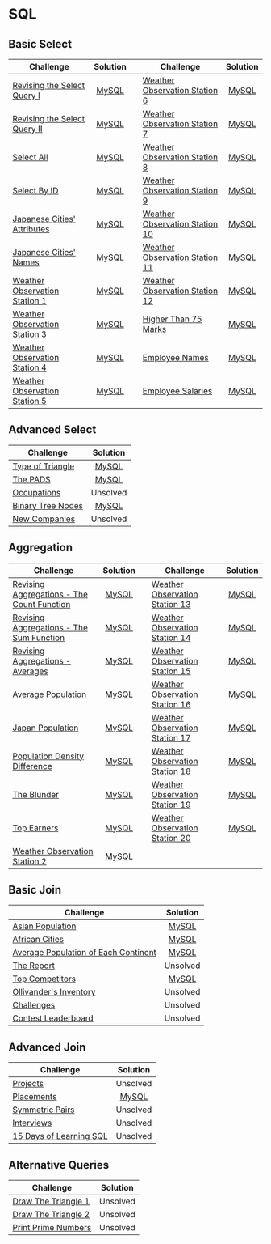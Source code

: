 # SQL

## Basic Select

| Challenge                                                                                                    |                                                           Solution                                                           |   | Challenge                                                                                                      |                                                           Solution                                                           |
|--------------------------------------------------------------------------------------------------------------|:----------------------------------------------------------------------------------------------------------------------------:|---|----------------------------------------------------------------------------------------------------------------|:----------------------------------------------------------------------------------------------------------------------------:|
| [Revising the Select Query I](https://www.hackerrank.com/challenges/revising-the-select-query/problem)       | [MySQL](https://github.com/clfm/HackerRank/blob/master/SQL/Basic%20Select/Revising%20the%20Select%20Query%20I/solution.sql)  |   | [Weather Observation Station 6](https://www.hackerrank.com/challenges/weather-observation-station-6/problem)   | [MySQL](https://github.com/clfm/HackerRank/blob/master/SQL/Basic%20Select/Weather%20Observation%20Station%206/solution.sql)  |
| [Revising the Select Query II](https://www.hackerrank.com/challenges/revising-the-select-query-2/problem)    | [MySQL](https://github.com/clfm/HackerRank/blob/master/SQL/Basic%20Select/Revising%20the%20Select%20Query%20II/solution.sql) |   | [Weather Observation Station 7](https://www.hackerrank.com/challenges/weather-observation-station-7/problem)   | [MySQL](https://github.com/clfm/HackerRank/blob/master/SQL/Basic%20Select/Weather%20Observation%20Station%207/solution.sql)  |
| [Select All](https://www.hackerrank.com/challenges/select-all-sql/problem)                                   | [MySQL](https://github.com/clfm/HackerRank/blob/master/SQL/Basic%20Select/Select%20All/solution.sql)                         |   | [Weather Observation Station 8](https://www.hackerrank.com/challenges/weather-observation-station-8/problem)   | [MySQL](https://github.com/clfm/HackerRank/blob/master/SQL/Basic%20Select/Weather%20Observation%20Station%208/solution.sql)  |
| [Select By ID](https://www.hackerrank.com/challenges/select-by-id/problem)                                   | [MySQL](https://github.com/clfm/HackerRank/blob/master/SQL/Basic%20Select/Select%20By%20ID/solution.sql)                     |   | [Weather Observation Station 9](https://www.hackerrank.com/challenges/weather-observation-station-9/problem)   | [MySQL](https://github.com/clfm/HackerRank/blob/master/SQL/Basic%20Select/Weather%20Observation%20Station%209/solution.sql)  |
| [Japanese Cities' Attributes](https://www.hackerrank.com/challenges/japanese-cities-attributes/problem)      | [MySQL](https://github.com/clfm/HackerRank/blob/master/SQL/Basic%20Select/Japanese%20Cities'%20Attributes/solution.sql)      |   | [Weather Observation Station 10](https://www.hackerrank.com/challenges/weather-observation-station-10/problem) | [MySQL](https://github.com/clfm/HackerRank/blob/master/SQL/Basic%20Select/Weather%20Observation%20Station%2010/solution.sql) |
| [Japanese Cities' Names](https://www.hackerrank.com/challenges/japanese-cities-name/problem)                 | [MySQL](https://github.com/clfm/HackerRank/blob/master/SQL/Basic%20Select/Japanese%20Cities'%20Names/solution.sql)           |   | [Weather Observation Station 11](https://www.hackerrank.com/challenges/weather-observation-station-11/problem) | [MySQL](https://github.com/clfm/HackerRank/blob/master/SQL/Basic%20Select/Weather%20Observation%20Station%2011/solution.sql) |
| [Weather Observation Station 1](https://www.hackerrank.com/challenges/weather-observation-station-1/problem) | [MySQL](https://github.com/clfm/HackerRank/blob/master/SQL/Basic%20Select/Weather%20Observation%20Station%201/solution.sql)  |   | [Weather Observation Station 12](https://www.hackerrank.com/challenges/weather-observation-station-12/problem) | [MySQL](https://github.com/clfm/HackerRank/blob/master/SQL/Basic%20Select/Weather%20Observation%20Station%2012/solution.sql) |
| [Weather Observation Station 3](https://www.hackerrank.com/challenges/weather-observation-station-3/problem) | [MySQL](https://github.com/clfm/HackerRank/blob/master/SQL/Basic%20Select/Weather%20Observation%20Station%203/solution.sql)  |   | [Higher Than 75 Marks](https://www.hackerrank.com/challenges/more-than-75-marks/problem)                       | [MySQL](https://github.com/clfm/HackerRank/blob/master/SQL/Basic%20Select/Higher%20Than%2075%20Marks/solution.sql)           |
| [Weather Observation Station 4](https://www.hackerrank.com/challenges/weather-observation-station-4/problem) | [MySQL](https://github.com/clfm/HackerRank/blob/master/SQL/Basic%20Select/Weather%20Observation%20Station%204/solution.sql)  |   | [Employee Names](https://www.hackerrank.com/challenges/name-of-employees/problem)                              | [MySQL](https://github.com/clfm/HackerRank/blob/master/SQL/Basic%20Select/Employee%20Names/solution.sql)                     |
| [Weather Observation Station 5](https://www.hackerrank.com/challenges/weather-observation-station-5/problem) | [MySQL](https://github.com/clfm/HackerRank/blob/master/SQL/Basic%20Select/Weather%20Observation%20Station%205/solution.sql)  |   | [Employee Salaries](https://www.hackerrank.com/challenges/salary-of-employees/problem)                         | [MySQL](https://github.com/clfm/HackerRank/blob/master/SQL/Basic%20Select/Employee%20Salaries/solution.sql)                  |


## Advanced Select

| Challenge                                                                               |                                                     Solution                                                     |
|-----------------------------------------------------------------------------------------|:----------------------------------------------------------------------------------------------------------------:|
| [Type of Triangle](https://www.hackerrank.com/challenges/what-type-of-triangle/problem) |  [MySQL](https://github.com/clfm/HackerRank/blob/master/SQL/Advanced%20Select/Type%20of%20Triangle/solution.sql) |
| [The PADS](https://www.hackerrank.com/challenges/the-pads/problem)                      |       [MySQL](https://github.com/clfm/HackerRank/blob/master/SQL/Advanced%20Select/The%20PADS/solution.sql)      |
| [Occupations](https://www.hackerrank.com/challenges/occupations/problem)                |                                                     Unsolved                                                     |
| [Binary Tree Nodes](https://www.hackerrank.com/challenges/binary-search-tree-1/problem) | [MySQL](https://github.com/clfm/HackerRank/blob/master/SQL/Advanced%20Select/Binary%20Tree%20Nodes/solution.sql) |
| [New Companies](https://www.hackerrank.com/challenges/the-company/problem)              |                                                     Unsolved                                                     |


## Aggregation

| Challenge                                                                                                                            |                                                                  Solution                                                                 |   | Challenge                                                                                                      |                                                          Solution                                                         |
|--------------------------------------------------------------------------------------------------------------------------------------|:-----------------------------------------------------------------------------------------------------------------------------------------:|---|----------------------------------------------------------------------------------------------------------------|:-------------------------------------------------------------------------------------------------------------------------:|
| [Revising Aggregations - The Count Function](https://www.hackerrank.com/challenges/revising-aggregations-the-count-function/problem) | [MySQL](https://github.com/clfm/HackerRank/blob/master/SQL/Aggregation/Revising%20Aggregations%20-%20The%20Count%20Function/solution.sql) |   | [Weather Observation Station 13](https://www.hackerrank.com/challenges/weather-observation-station-13/problem) | [MySQL](https://github.com/clfm/HackerRank/blob/master/SQL/Aggregation/Weather%20Observation%20Station%2013/solution.sql) |
| [Revising Aggregations - The Sum Function](https://www.hackerrank.com/challenges/revising-aggregations-sum/problem)                  | [MySQL](https://github.com/clfm/HackerRank/blob/master/SQL/Aggregation/Revising%20Aggregations%20-%20The%20Sum%20Function/solution.sql)   |   | [Weather Observation Station 14](https://www.hackerrank.com/challenges/weather-observation-station-14/problem) | [MySQL](https://github.com/clfm/HackerRank/blob/master/SQL/Aggregation/Weather%20Observation%20Station%2014/solution.sql) |
| [Revising Aggregations - Averages](https://www.hackerrank.com/challenges/revising-aggregations-the-average-function/problem)         | [MySQL](https://github.com/clfm/HackerRank/blob/master/SQL/Aggregation/Revising%20Aggregations%20-%20Averages/solution.sql)               |   | [Weather Observation Station 15](https://www.hackerrank.com/challenges/weather-observation-station-15/problem) | [MySQL](https://github.com/clfm/HackerRank/blob/master/SQL/Aggregation/Weather%20Observation%20Station%2015/solution.sql) |
| [Average Population](https://www.hackerrank.com/challenges/average-population/problem)                                               | [MySQL](https://github.com/clfm/HackerRank/blob/master/SQL/Aggregation/Average%20Population/solution.sql)                                 |   | [Weather Observation Station 16](https://www.hackerrank.com/challenges/weather-observation-station-16/problem) | [MySQL](https://github.com/clfm/HackerRank/blob/master/SQL/Aggregation/Weather%20Observation%20Station%2016/solution.sql) |
| [Japan Population](https://www.hackerrank.com/challenges/japan-population/problem)                                                   | [MySQL](https://github.com/clfm/HackerRank/blob/master/SQL/Aggregation/Japan%20Population/solution.sql)                                   |   | [Weather Observation Station 17](https://www.hackerrank.com/challenges/weather-observation-station-17/problem) | [MySQL](https://github.com/clfm/HackerRank/blob/master/SQL/Aggregation/Weather%20Observation%20Station%2017/solution.sql) |
| [Population Density Difference](https://www.hackerrank.com/challenges/population-density-difference/problem)                         | [MySQL](https://github.com/clfm/HackerRank/blob/master/SQL/Aggregation/Population%20Density%20Difference/solution.sql)                    |   | [Weather Observation Station 18](https://www.hackerrank.com/challenges/weather-observation-station-18/problem) | [MySQL](https://github.com/clfm/HackerRank/blob/master/SQL/Aggregation/Weather%20Observation%20Station%2018/solution.sql) |
| [The Blunder](https://www.hackerrank.com/challenges/the-blunder/problem)                                                             | [MySQL](https://github.com/clfm/HackerRank/blob/master/SQL/Aggregation/The%20Blunder/solution.sql)                                        |   | [Weather Observation Station 19](https://www.hackerrank.com/challenges/weather-observation-station-19/problem) | [MySQL](https://github.com/clfm/HackerRank/blob/master/SQL/Aggregation/Weather%20Observation%20Station%2019/solution.sql) |
| [Top Earners](https://www.hackerrank.com/challenges/earnings-of-employees/problem)                                                   | [MySQL](https://github.com/clfm/HackerRank/blob/master/SQL/Aggregation/Top%20Earners/solution.sql)                                        |   | [Weather Observation Station 20](https://www.hackerrank.com/challenges/weather-observation-station-20/problem) | [MySQL](https://github.com/clfm/HackerRank/blob/master/SQL/Aggregation/Weather%20Observation%20Station%2020/solution.sql) |
| [Weather Observation Station 2](https://www.hackerrank.com/challenges/weather-observation-station-2/problem)                         | [MySQL](https://github.com/clfm/HackerRank/blob/master/SQL/Aggregation/Weather%20Observation%20Station%202/solution.sql)                  |   |                                                                                                                |                                                                                                                           |


## Basic Join

| Challenge                                                                                                                  |                                                              Solution                                                              |
|----------------------------------------------------------------------------------------------------------------------------|:----------------------------------------------------------------------------------------------------------------------------------:|
| [Asian Population](https://www.hackerrank.com/challenges/asian-population/problem)                                         |              [MySQL](https://github.com/clfm/HackerRank/blob/master/SQL/Basic%20Join/Asian%20Population/solution.sql)              |
| [African Cities](https://www.hackerrank.com/challenges/african-cities/problem)                                             |               [MySQL](https://github.com/clfm/HackerRank/blob/master/SQL/Basic%20Join/African%20Cities/solution.sql)               |
| [Average Population of Each Continent](https://www.hackerrank.com/challenges/average-population-of-each-continent/problem) | [MySQL](https://github.com/clfm/HackerRank/blob/master/SQL/Basic%20Join/Average%20Population%20of%20Each%20Continent/solution.sql) |
| [The Report](https://www.hackerrank.com/challenges/the-report/problem)                                                     |                                                              Unsolved                                                              |
| [Top Competitors](https://www.hackerrank.com/challenges/full-score/problem)                                                |               [MySQL](https://github.com/clfm/HackerRank/blob/master/SQL/Basic%20Join/Top%20Competitors/solution.sql)              |
| [Ollivander's Inventory](https://www.hackerrank.com/challenges/harry-potter-and-wands/problem)                             |                                                              Unsolved                                                              |
| [Challenges](https://www.hackerrank.com/challenges/challenges/problem)                                                     |                                                              Unsolved                                                              |
| [Contest Leaderboard](https://www.hackerrank.com/challenges/contest-leaderboard/problem)                                   |                                                              Unsolved                                                              |


## Advanced Join

| Challenge                                                                                        |                                               Solution                                              |
|--------------------------------------------------------------------------------------------------|:---------------------------------------------------------------------------------------------------:|
| [Projects](https://www.hackerrank.com/challenges/projects/problem)                               |                                               Unsolved                                              |
| [Placements](https://www.hackerrank.com/challenges/placements/problem)                           | [MySQL](https://github.com/clfm/HackerRank/blob/master/SQL/Advanced%20Join/Placements/solution.sql) |
| [Symmetric Pairs](https://www.hackerrank.com/challenges/symmetric-pairs/problem)                 |                                               Unsolved                                              |
| [Interviews](https://www.hackerrank.com/challenges/interviews/problem)                           |                                               Unsolved                                              |
| [15 Days of Learning SQL](https://www.hackerrank.com/challenges/15-days-of-learning-sql/problem) |                                               Unsolved                                              |


## Alternative Queries

| Challenge                                                                                | Solution |
|------------------------------------------------------------------------------------------|----------|
| [Draw The Triangle 1](https://www.hackerrank.com/challenges/draw-the-triangle-1/problem) | Unsolved |
| [Draw The Triangle 2](https://www.hackerrank.com/challenges/draw-the-triangle-2/problem) | Unsolved |
| [Print Prime Numbers](https://www.hackerrank.com/challenges/print-prime-numbers/problem) | Unsolved |
